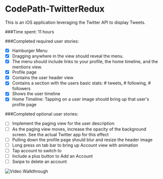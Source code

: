 # CodePath-TwitterRedux
This is an iOS application leveraging the Twitter API to display Tweets.

###Time spent: 11 hours

###Completed required user stories:

* [x] Hamburger Menu
* [x] Dragging anywhere in the view should reveal the menu.
* [x] The menu should include links to your profile, the home timeline, and the mentions view.
* [x] Profile page
* [x] Contains the user header view
* [x] Contains a section with the users basic stats: # tweets, # following, # followers
* [x] Shows the user timeline
* [x] Home Timeline: Tapping on a user image should bring up that user's profile page

###Completed optional user stories:

* [ ] Implement the paging view for the user description
* [ ] As the paging view moves, increase the opacity of the background screen. See the actual Twitter app for this effect
* [ ] Pulling down the profile page should blur and resize the header image
* [ ] Long press on tab bar to bring up Account view with animation
* [ ] Tap account to switch to 
* [ ] Include a plus button to Add an Account
* [ ] Swipe to delete an account

![Video Walkthrough](Twitter.gif)

